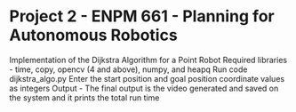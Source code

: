 # Project 2 - ENPM 661 - Planning for Autonomous Robotics

Implementation of the Dijkstra Algorithm for a Point Robot
Required libraries - time, copy, opencv (4 and above), numpy, and heapq
Run code dijkstra_algo.py 
Enter the start position and goal position coordinate values as integers
Output - The final output is the video generated and saved on the system and it prints the total run time

